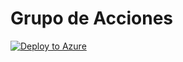 # Grupo de Acciones
[![Deploy to Azure](https://aka.ms/deploytoazurebutton)](https://portal.azure.com/#create/Microsoft.Template/uri/https%3a%2f%2fraw.githubusercontent.com%2fMario-Developer%2fARM-Templates%2fmaster%2fActionGroup%2fActionGroup.parameters.json)